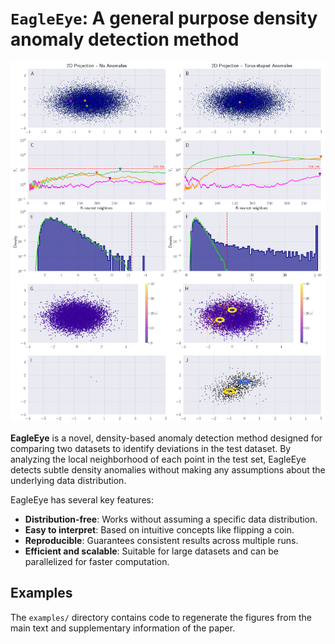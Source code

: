 
# `EagleEye`: A general purpose density anomaly detection method

![Example Image](eagleeye/F0_EagleEye.png)


**EagleEye** is a novel, density-based anomaly detection method designed for comparing two datasets to identify deviations in the test dataset. By analyzing the local neighborhood of each point in the test set, EagleEye detects subtle density anomalies without making any assumptions about the underlying data distribution.

EagleEye has several key features:
- **Distribution-free**: Works without assuming a specific data distribution.
- **Easy to interpret**: Based on intuitive concepts like flipping a coin.
- **Reproducible**: Guarantees consistent results across multiple runs.
- **Efficient and scalable**: Suitable for large datasets and can be parallelized for faster computation.


## Examples
The `examples/` directory contains code to regenerate the figures from the main text and supplementary information of the paper. 